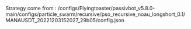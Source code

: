 Strategy come from : /configs/Flyingtoaster/passivbot_v5.8.0-main/configs/particle_swarm/recursive/pso_recursive_noau_longshort_0.1/MANAUSDT_20221203152027_29b05/config.json